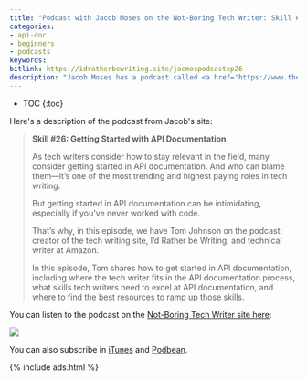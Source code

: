 ```yaml
---
title: "Podcast with Jacob Moses on the Not-Boring Tech Writer: Skill #26: Getting Started with API Documentation"
categories:
- api-doc
- beginners
- podcasts
keywords:
bitlink: https://idratherbewriting.site/jacmospodcastep26
description: "Jacob Moses has a podcast called <a href='https://www.thenotboringtechwriter.com'>The Not-Boring Tech Writer</a>. Recently, he interviewed me for an episode titled <a href='https://www.thenotboringtechwriter.com/blog/2019/9/30/skill-26'>Skill #26: Getting Started with API Documentation</a>."
---
```


* TOC
{:toc}

Here's a description of the podcast from Jacob's site:

> **Skill #26: Getting Started with API Documentation**
>
> As tech writers consider how to stay relevant in the field, many consider getting started in API documentation. And who can blame them—it’s one of the most trending and highest paying roles in tech writing.
>
> But getting started in API documentation can be intimidating, especially if you’ve never worked with code.
>
> That’s why, in this episode, we have Tom Johnson on the podcast: creator of the tech writing site, I’d Rather be Writing, and technical writer at Amazon.
>
> In this episode, Tom shares how to get started in API documentation, including where the tech writer fits in the API documentation process, what skills tech writers need to excel at API documentation, and where to find the best resources to ramp up those skills.

You can listen to the podcast on the [Not-Boring Tech Writer site here](https://www.thenotboringtechwriter.com/blog/2019/9/30/skill-26):

<a href="https://www.thenotboringtechwriter.com/blog/2019/9/30/skill-26"><img src="https://s3.us-west-1.wasabisys.com/idbwmedia.com/images/jacobmosespodcastepisode26.png"/></a>

You can also subscribe in [iTunes](https://podcasts.apple.com/us/podcast/the-not-boring-tech-writer/id1093182479) and [Podbean](https://jacobmoses.podbean.com/).

{% include ads.html %}
